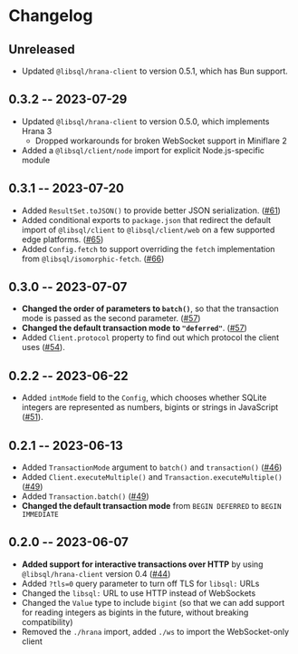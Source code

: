 # Changelog

## Unreleased

- Updated `@libsql/hrana-client` to version 0.5.1, which has Bun support.

## 0.3.2 -- 2023-07-29

- Updated `@libsql/hrana-client` to version 0.5.0, which implements Hrana 3
    - Dropped workarounds for broken WebSocket support in Miniflare 2
- Added a `@libsql/client/node` import for explicit Node.js-specific module

## 0.3.1 -- 2023-07-20

- Added `ResultSet.toJSON()` to provide better JSON serialization. ([#61](https://github.com/libsql/libsql-client-ts/pull/61))
- Added conditional exports to `package.json` that redirect the default import of `@libsql/client` to `@libsql/client/web` on a few supported edge platforms. ([#65](https://github.com/libsql/libsql-client-ts/pull/65))
- Added `Config.fetch` to support overriding the `fetch` implementation from `@libsql/isomorphic-fetch`. ([#66](https://github.com/libsql/libsql-client-ts/pull/66))

## 0.3.0 -- 2023-07-07

- **Changed the order of parameters to `batch()`**, so that the transaction mode is passed as the second parameter. ([#57](https://github.com/libsql/libsql-client-ts/pull/57))
- **Changed the default transaction mode to `"deferred"`**. ([#57](https://github.com/libsql/libsql-client-ts/pull/57))
- Added `Client.protocol` property to find out which protocol the client uses ([#54](https://github.com/libsql/libsql-client-ts/pull/54)).

## 0.2.2 -- 2023-06-22

- Added `intMode` field to the `Config`, which chooses whether SQLite integers are represented as numbers, bigints or strings in JavaScript ([#51](https://github.com/libsql/libsql-client-ts/pull/51)).

## 0.2.1 -- 2023-06-13

- Added `TransactionMode` argument to `batch()` and `transaction()` ([#46](https://github.com/libsql/libsql-client-ts/pull/46))
- Added `Client.executeMultiple()` and `Transaction.executeMultiple()` ([#49](https://github.com/libsql/libsql-client-ts/pull/49))
- Added `Transaction.batch()` ([#49](https://github.com/libsql/libsql-client-ts/pull/49))
- **Changed the default transaction mode** from `BEGIN DEFERRED` to `BEGIN IMMEDIATE`

## 0.2.0 -- 2023-06-07

- **Added support for interactive transactions over HTTP** by using `@libsql/hrana-client` version 0.4 ([#44](https://github.com/libsql/libsql-client-ts/pull/44))
- Added `?tls=0` query parameter to turn off TLS for `libsql:` URLs
- Changed the `libsql:` URL to use HTTP instead of WebSockets
- Changed the `Value` type to include `bigint` (so that we can add support for reading integers as bigints in the future, without breaking compatibility)
- Removed the `./hrana` import, added `./ws` to import the WebSocket-only client

